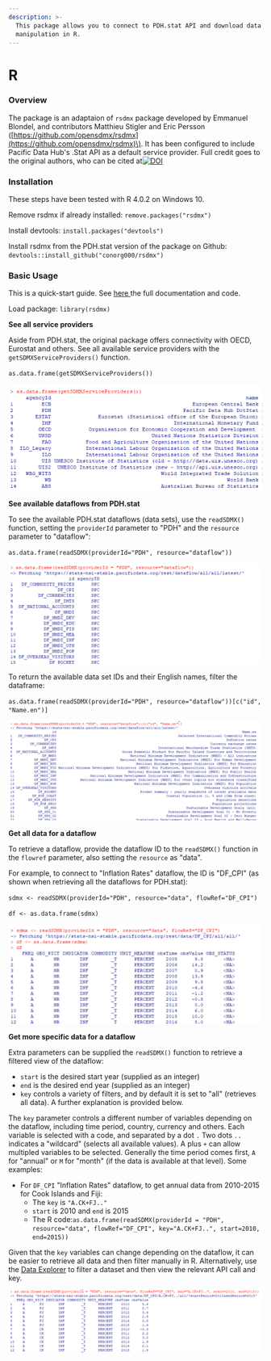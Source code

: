 ```yaml
---
description: >-
  This package allows you to connect to PDH.stat API and download data for
  manipulation in R.
---
```


# R

### Overview

The package is an adaptaion of `rsdmx` package developed by Emmanuel Blondel, and contributors Matthieu Stigler and Eric Persson \([https://github.com/opensdmx/rsdmx](https://github.com/opensdmx/rsdmx)\). It has been configured to include Pacific Data Hub's .Stat API as a default service provider. Full credit goes to the original authors, who can be cited at[![DOI](https://zenodo.org/badge/5183/opensdmx/rsdmx.svg)](http://doi.org/10.5281/zenodo.592404)

### Installation

These steps have been tested with R 4.0.2 on Windows 10.

Remove rsdmx if already installed: `remove.packages("rsdmx")`

Install devtools: `install.packages("devtools")`

Install rsdmx from the PDH.stat version of the package on Github: `devtools::install_github("conorg000/rsdmx")`

### Basic Usage

This is a quick-start guide. See [here ](https://github.com/conorg000/rsdmx)the full documentation and code.

Load package: `library(rsdmx)`

**See all service providers**

Aside from PDH.stat, the original package offers connectivity with OECD, Eurostat and others. See all available service providers with the `getSDMXServiceProviders()` function.

`as.data.frame(getSDMXServiceProviders())`

![](../../../.gitbook/assets/1.png)

**See available dataflows from PDH.stat**

To see the available PDH.stat dataflows \(data sets\), use the `readSDMX()` function, setting the `providerId` parameter to "PDH" and the `resource` parameter to "dataflow":

`as.data.frame(readSDMX(providerId="PDH", resource="dataflow"))`

![](../../../.gitbook/assets/getdataflows.png)

To return the available data set IDs and their English names, filter the dataframe:

`as.data.frame(readSDMX(providerId="PDH", resource="dataflow"))[c("id", "Name.en")]`

![](../../../.gitbook/assets/getdataflowsandnames.png)

**Get all data for a dataflow**

To retrieve a dataflow, provide the dataflow ID to the `readSDMX()` function in the `flowref` parameter, also setting the `resource` as "data".

For example, to connect to "Inflation Rates" dataflow, the ID is "DF\_CPI" \(as shown when retrieving all the dataflows for PDH.stat\):

`sdmx <- readSDMX(providerId="PDH", resource="data", flowRef="DF_CPI")`

`df <- as.data.frame(sdmx)`

![](../../../.gitbook/assets/getcpidata.png)

**Get more specific data for a dataflow**

Extra parameters can be supplied the `readSDMX()` function to retrieve a filtered view of the dataflow:

* `start` is the desired start year \(supplied as an integer\)
* `end` is the desired end year \(supplied as an integer\)
* `key` controls a variety of filters, and by default it is set to "all" \(retrieves all data\). A further explanation is provided below.

The `key` parameter controls a different number of variables depending on the dataflow, including time period, country, currency and others. Each variable is selected with a code, and separated by a dot `.` Two dots `..` indicates a "wildcard" \(selects all available values\). A plus `+` can allow multipled variables to be selected. Generally the time period comes first, `A` for "annual" or `M` for "month" \(if the data is available at that level\). Some examples:

* For `DF_CPI` "Inflation Rates" dataflow, to get annual data from 2010-2015 for Cook Islands and Fiji:
  * The `key` is `"A.CK+FJ.."`
  * `start` is 2010 and `end` is 2015
  * The R code:`as.data.frame(readSDMX(providerId = "PDH", resource="data", flowRef="DF_CPI", key="A.CK+FJ..", start=2010, end=2015))`

Given that the `key` variables can change depending on the dataflow, it can be easier to retrieve all data and then filter manually in R. Alternatively, use the [Data Explorer](https://stats.pacificdata.org/?locale=en) to filter a dataset and then view the relevant API call and key.

![](../../../.gitbook/assets/cookfiji.png)

